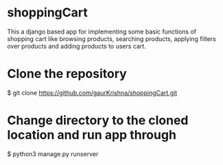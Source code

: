 # shoppingCart

This a django based app for implementing some basic functions of shopping cart like browsing products, searching products, applying filters over products and adding products to users cart.

# Clone the repository
$ git clone https://github.com/gaurKrishna/shoppingCart.git

# Change directory to the cloned location and run app through
$ python3 manage.py runserver
